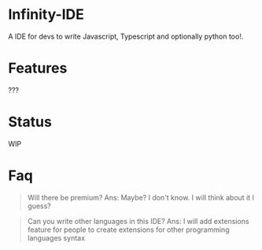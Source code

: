 # Infinity-IDE
A IDE for devs to write Javascript, Typescript and optionally python too!.

# Features
???

# Status
WIP

# Faq
> Will there be premium?
Ans: Maybe? I don't know. I will think about it I guess?

> Can you write other languages in this IDE?
Ans: I will add extensions feature for people to create extensions for other programming languages syntax
